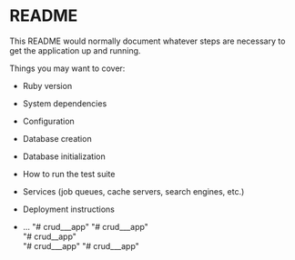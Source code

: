 # README

This README would normally document whatever steps are necessary to get the
application up and running.

Things you may want to cover:

* Ruby version

* System dependencies

* Configuration

* Database creation

* Database initialization

* How to run the test suite

* Services (job queues, cache servers, search engines, etc.)

* Deployment instructions

* ...
"# crud___app" 
"# crud___app"  
"# crud__app"  
"# crud___app" 
"# crud___app" 
